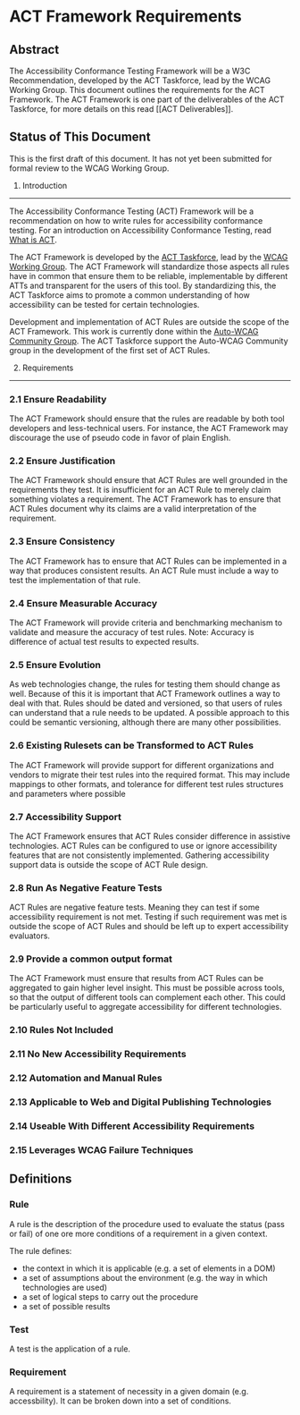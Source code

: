 ACT Framework Requirements
==========================

Abstract
--------

The Accessibility Conformance Testing Framework will be a W3C Recommendation, developed by the ACT Taskforce, lead by the WCAG Working Group. This document outlines the requirements for the ACT Framework. The ACT Framework is one part of the deliverables of the ACT Taskforce, for more details on this read [[ACT Deliverables]].

Status of This Document
-----------------------

This is the first draft of this document. It has not yet been submitted for formal review to the WCAG Working Group.

1. Introduction
---------------

The Accessibility Conformance Testing (ACT) Framework will be a recommendation on how to write rules for accessibility conformance testing. For an introduction on Accessibility Conformance Testing, read [What is ACT](https://www.w3.org/WAI/GL/task-forces/conformance-testing/wiki/ACT_Overview_-_What_is_ACT).

The ACT Framework is developed by the [ACT Taskforce](https://www.w3.org/WAI/GL/task-forces/conformance-testing/), lead by the [WCAG Working Group](https://www.w3.org/WAI/GL/). The ACT Framework will standardize those aspects all rules have in common that ensure them to be reliable, implementable by different ATTs and transparent for the users of this tool. By standardizing this, the ACT Taskforce aims to promote a common understanding of how accessibility can be tested for certain technologies.

Development and implementation of ACT Rules are outside the scope of the ACT Framework. This work is currently done within the [Auto-WCAG Community Group](https://www.w3.org/community/auto-wcag/). The ACT Taskforce support the Auto-WCAG Community group in the development of the first set of ACT Rules.

2. Requirements
---------------

### 2.1 Ensure Readability

The ACT Framework should ensure that the rules are readable by both tool developers and less-technical users. For instance, the ACT Framework may discourage the use of pseudo code in favor of plain English.

### 2.2 Ensure Justification

The ACT Framework should ensure that ACT Rules are well grounded in the requirements they test. It is insufficient for an ACT Rule to merely claim something violates a requirement. The ACT Framework has to ensure that ACT Rules document why its claims are a valid interpretation of the requirement.

### 2.3 Ensure Consistency

The ACT Framework has to ensure that ACT Rules can be implemented in a way that produces consistent results. An ACT Rule must include a way to test the implementation of that rule.

### 2.4 Ensure Measurable Accuracy

The ACT Framework will provide criteria and benchmarking mechanism to validate and measure the accuracy of test rules. Note: Accuracy is difference of actual test results to expected results.

### 2.5 Ensure Evolution

As web technologies change, the rules for testing them should change as well. Because of this it is important that ACT Framework outlines a way to deal with that. Rules should be dated and versioned, so that users of rules can understand that a rule needs to be updated. A possible approach to this could be semantic versioning, although there are many other possibilities.

### 2.6 Existing Rulesets can be Transformed to ACT Rules

The ACT Framework will provide support for different organizations and vendors to migrate their test rules into the required format. This may include mappings to other formats, and tolerance for different test rules structures and parameters where possible

### 2.7 Accessibility Support

The ACT Framework ensures that ACT Rules consider difference in assistive technologies. ACT Rules can be configured to use or ignore accessibility features that are not consistently implemented. Gathering accessibility support data is outside the scope of ACT Rule design.

### 2.8 Run As Negative Feature Tests

ACT Rules are negative feature tests. Meaning they can test if some accessibility requirement is not met. Testing if such requirement was met is outside the scope of ACT Rules and should be left up to expert accessibility evaluators.

### 2.9 Provide a common output format

The ACT Framework must ensure that results from ACT Rules can be aggregated to gain higher level insight. This must be possible across tools, so that the output of different tools can complement each other. This could be particularly useful to aggregate accessibility for different technologies.

### 2.10 Rules Not Included


### 2.11 No New Accessibility Requirements


### 2.12 Automation and Manual Rules


### 2.13 Applicable to Web and Digital Publishing Technologies


### 2.14 Useable With Different Accessibility Requirements


### 2.15 Leverages WCAG Failure Techniques




Definitions
-----------

### Rule

A rule is the description of the procedure used to evaluate the status (pass or fail) of one ore more conditions of a requirement in a given context.

The rule defines:

* the context in which it is applicable (e.g. a set of elements in a DOM)
* a set of assumptions about the environment (e.g. the way in which technologies are used)
* a set of logical steps to carry out the procedure
* a set of possible results

### Test

A test is the application of a rule.

### Requirement

A requirement is a statement of necessity in a given domain (e.g. accessbility). It can be broken down into a set of conditions.
